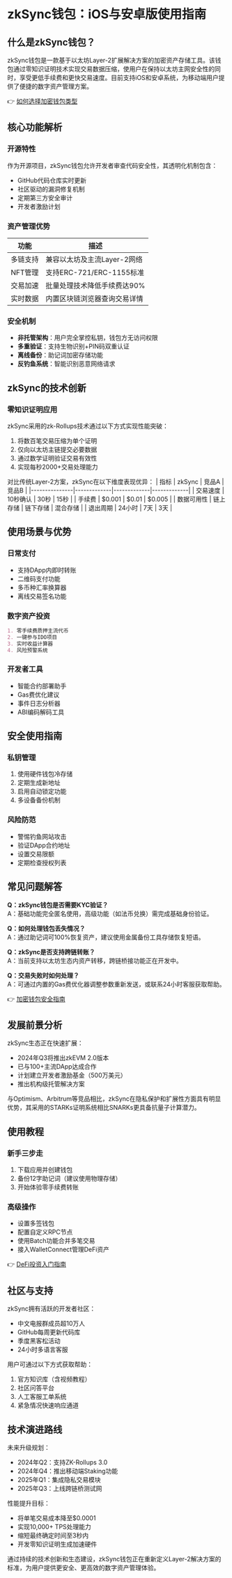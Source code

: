 # zkSync钱包：iOS与安卓版使用指南

## 什么是zkSync钱包？

zkSync钱包是一款基于以太坊Layer-2扩展解决方案的加密资产存储工具。该钱包通过零知识证明技术实现交易数据压缩，使用户在保持以太坊主网安全性的同时，享受更低手续费和更快交易速度。目前支持iOS和安卓系统，为移动端用户提供了便捷的数字资产管理方案。

👉 [如何选择加密钱包类型](https://bit.ly/okx_welcome)

## 核心功能解析

### 开源特性
作为开源项目，zkSync钱包允许开发者审查代码安全性，其透明化机制包含：
- GitHub代码仓库实时更新
- 社区驱动的漏洞修复机制
- 定期第三方安全审计
- 开发者激励计划

### 资产管理优势
| 功能          | 描述                          |
|---------------|-------------------------------|
| 多链支持      | 兼容以太坊及主流Layer-2网络     |
| NFT管理       | 支持ERC-721/ERC-1155标准       |
| 交易加速      | 批量处理技术降低手续费达90%     |
| 实时数据      | 内置区块链浏览器查询交易详情    |

### 安全机制
- **非托管架构**：用户完全掌控私钥，钱包方无访问权限
- **多重验证**：支持生物识别+PIN码双重认证
- **离线备份**：助记词加密存储功能
- **反钓鱼系统**：智能识别恶意网络请求

## zkSync的技术创新

### 零知识证明应用
zkSync采用的zk-Rollups技术通过以下方式实现性能突破：
1. 将数百笔交易压缩为单个证明
2. 仅向以太坊主链提交必要数据
3. 通过数学证明验证交易有效性
4. 实现每秒2000+交易处理能力

对比传统Layer-2方案，zkSync在以下维度表现优异：
| 指标          | zkSync      | 竞品A       | 竞品B       |
|---------------|-------------|-------------|-------------|
| 交易速度      | 10秒确认    | 30秒        | 15秒        |
| 手续费        | $0.001      | $0.01       | $0.005      |
| 数据可用性    | 链上存储    | 链下存储    | 混合存储    |
| 退出周期      | 24小时      | 7天         | 3天         |

## 使用场景与优势

### 日常支付
- 支持DApp内即时转账
- 二维码支付功能
- 多币种汇率换算器
- 离线交易签名功能

### 数字资产投资
```markdown
1. 零手续费质押主流代币
2. 一键参与IDO项目
3. 实时收益计算器
4. 风险预警系统
```

### 开发者工具
- 智能合约部署助手
- Gas费优化建议
- 事件日志分析器
- ABI编码解码工具

## 安全使用指南

### 私钥管理
1. 使用硬件钱包冷存储
2. 定期生成新地址
3. 启用自动锁定功能
4. 多设备备份机制

### 风险防范
- 警惕钓鱼网站攻击
- 验证DApp合约地址
- 设置交易限额
- 定期检查授权列表

## 常见问题解答

**Q：zkSync钱包是否需要KYC验证？**  
A：基础功能完全匿名使用，高级功能（如法币兑换）需完成基础身份验证。

**Q：如何处理钱包丢失情况？**  
A：通过助记词可100%恢复资产，建议使用金属备份工具存储恢复短语。

**Q：zkSync是否支持跨链转账？**  
A：当前支持以太坊生态内资产转移，跨链桥接功能正在开发中。

**Q：交易失败时如何处理？**  
A：可通过内置的Gas费优化器调整参数重新发送，或联系24小时客服获取帮助。

👉 [加密钱包安全指南](https://bit.ly/okx_welcome)

## 发展前景分析

zkSync生态正在快速扩展：
- 2024年Q3将推出zkEVM 2.0版本
- 已与100+主流DApp达成合作
- 计划建立开发者激励基金（500万美元）
- 推出机构级托管解决方案

与Optimism、Arbitrum等竞品相比，zkSync在隐私保护和扩展性方面具有明显优势，其采用的STARKs证明系统相比SNARKs更具备抗量子计算潜力。

## 使用教程

### 新手三步走
1. 下载应用并创建钱包
2. 备份12字助记词（建议使用物理存储）
3. 开始体验零手续费转账

### 高级操作
- 设置多签钱包
- 配置自定义RPC节点
- 使用Batch功能合并多笔交易
- 接入WalletConnect管理DeFi资产

👉 [DeFi投资入门指南](https://bit.ly/okx_welcome)

## 社区与支持

zkSync拥有活跃的开发者社区：
- 中文电报群成员超10万人
- GitHub每周更新代码库
- 季度黑客松活动
- 24小时多语言客服

用户可通过以下方式获取帮助：
1. 官方知识库（含视频教程）
2. 社区问答平台
3. 人工客服工单系统
4. 紧急情况快速响应通道

## 技术演进路线

未来升级规划：
- 2024年Q2：支持ZK-Rollups 3.0
- 2024年Q4：推出移动端Staking功能
- 2025年Q1：集成隐私交易模块
- 2025年Q3：上线跨链桥测试网

性能提升目标：
- 将单笔交易成本降至$0.0001
- 实现10,000+ TPS处理能力
- 缩短最终确定时间至3秒内
- 开发零知识证明生成加速硬件

通过持续的技术创新和生态建设，zkSync钱包正在重新定义Layer-2解决方案的标准，为用户提供更安全、更高效的数字资产管理体验。